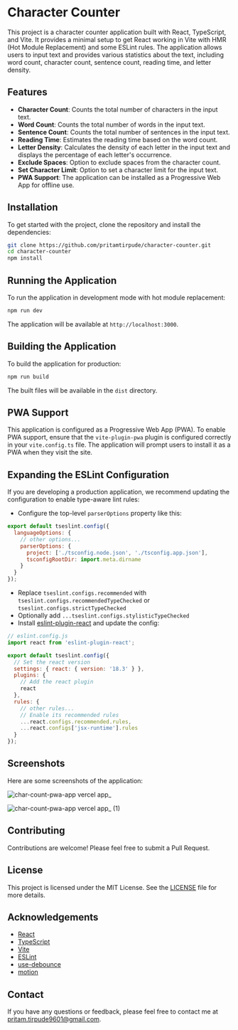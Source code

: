 # Character Counter

This project is a character counter application built with React, TypeScript, and Vite. It provides a minimal setup to get React working in Vite with HMR (Hot Module Replacement) and some ESLint rules. The application allows users to input text and provides various statistics about the text, including word count, character count, sentence count, reading time, and letter density.

## Features

- **Character Count**: Counts the total number of characters in the input text.
- **Word Count**: Counts the total number of words in the input text.
- **Sentence Count**: Counts the total number of sentences in the input text.
- **Reading Time**: Estimates the reading time based on the word count.
- **Letter Density**: Calculates the density of each letter in the input text and displays the percentage of each letter's occurrence.
- **Exclude Spaces**: Option to exclude spaces from the character count.
- **Set Character Limit**: Option to set a character limit for the input text.
- **PWA Support**: The application can be installed as a Progressive Web App for offline use.

## Installation

To get started with the project, clone the repository and install the dependencies:

```sh
git clone https://github.com/pritamtirpude/character-counter.git
cd character-counter
npm install
```

## Running the Application

To run the application in development mode with hot module replacement:

```sh
npm run dev
```

The application will be available at `http://localhost:3000`.

## Building the Application

To build the application for production:

```sh
npm run build
```

The built files will be available in the `dist` directory.

## PWA Support

This application is configured as a Progressive Web App (PWA). To enable PWA support, ensure that the `vite-plugin-pwa` plugin is configured correctly in your `vite.config.ts` file. The application will prompt users to install it as a PWA when they visit the site.

## Expanding the ESLint Configuration

If you are developing a production application, we recommend updating the configuration to enable type-aware lint rules:

- Configure the top-level `parserOptions` property like this:

```js
export default tseslint.config({
  languageOptions: {
    // other options...
    parserOptions: {
      project: ['./tsconfig.node.json', './tsconfig.app.json'],
      tsconfigRootDir: import.meta.dirname
    }
  }
});
```

- Replace `tseslint.configs.recommended` with `tseslint.configs.recommendedTypeChecked` or `tseslint.configs.strictTypeChecked`
- Optionally add `...tseslint.configs.stylisticTypeChecked`
- Install [eslint-plugin-react](https://github.com/jsx-eslint/eslint-plugin-react) and update the config:

```js
// eslint.config.js
import react from 'eslint-plugin-react';

export default tseslint.config({
  // Set the react version
  settings: { react: { version: '18.3' } },
  plugins: {
    // Add the react plugin
    react
  },
  rules: {
    // other rules...
    // Enable its recommended rules
    ...react.configs.recommended.rules,
    ...react.configs['jsx-runtime'].rules
  }
});
```

## Screenshots

Here are some screenshots of the application:

![char-count-pwa-app vercel app_](https://github.com/user-attachments/assets/8b7e11ad-1f8e-43a6-b2e2-6dd366ac8ca4)

![char-count-pwa-app vercel app_ (1)](https://github.com/user-attachments/assets/edcc2728-ca7a-4bd5-a895-7dff8d27e2c5)


## Contributing

Contributions are welcome! Please feel free to submit a Pull Request.

## License

This project is licensed under the MIT License. See the [LICENSE](LICENSE) file for more details.

## Acknowledgements

- [React](https://reactjs.org/)
- [TypeScript](https://www.typescriptlang.org/)
- [Vite](https://vitejs.dev/)
- [ESLint](https://eslint.org/)
- [use-debounce](https://www.npmjs.com/package/use-debounce)
- [motion](https://www.framer.com/motion/)

## Contact

If you have any questions or feedback, please feel free to contact me at [pritam.tirpude9601@gmail.com](mailto:pritam.tirpude9601@gmail.com).
